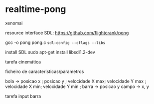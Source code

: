 # realtime-pong
xenomai



resource interface SDL: https://github.com/flightcrank/pong


gcc -o pong pong.c `sdl-config --cflags --libs`

install SDL sudo apt-get install libsdl1.2-dev


tarefa cinemática

ficheiro de caracteristicas/parametros

bola -> posicao x ; posicao y ; velocidade X max; velocidade Y max ; velocidade X min; velocidade Y min ;
barra -> posicao y
campo -> x, y


tarefa input barra
